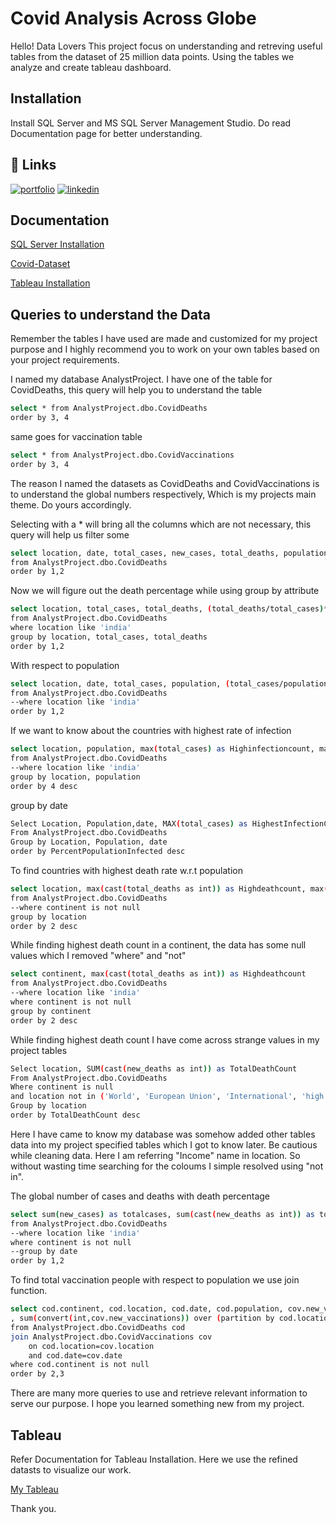 
# Covid Analysis Across Globe

Hello! Data Lovers
This project focus on understanding and retreving useful tables from the dataset of 25 million data points.
Using the tables we analyze and create tableau dashboard.




## Installation

Install SQL Server and MS SQL Server Management Studio. Do read Documentation page for better understanding.
    
## 🔗 Links
[![portfolio](https://img.shields.io/badge/my_portfolio-000?style=for-the-badge&logo=ko-fi&logoColor=white)](https://www.venkat-dataanalyst.com/) [![linkedin](https://img.shields.io/badge/linkedin-0A66C2?style=for-the-badge&logo=linkedin&logoColor=white)](https://www.linkedin.com/in/pylavenkatadurgaprasad/)



## Documentation

[SQL Server Installation](https://intellipaat.com/blog/tutorial/sql-tutorial/sql-server-download-installation/)

[Covid-Dataset](https://ourworldindata.org/covid-deaths)

[Tableau Installation](https://intellipaat.com/blog/tutorial/tableau-tutorial/installation-tableau-desktop/)


## Queries to understand the Data

Remember the tables I have used are made and customized for my project purpose and I highly recommend you to work on your own tables based on your project requirements.
 
I named my database AnalystProject. I have one of the table for CovidDeaths, this query will help you to understand the table

```bash
select * from AnalystProject.dbo.CovidDeaths
order by 3, 4
```
same goes for vaccination table 

```bash
select * from AnalystProject.dbo.CovidVaccinations
order by 3, 4
```
The reason I named the datasets as CovidDeaths and CovidVaccinations is to understand the global numbers respectively, Which is my projects main theme. Do yours accordingly.

Selecting with a * will bring all the columns which are not necessary, this query will help us filter some

```bash
select location, date, total_cases, new_cases, total_deaths, population
from AnalystProject.dbo.CovidDeaths
order by 1,2
```
Now we will figure out the death percentage while using group by attribute

```bash
select location, total_cases, total_deaths, (total_deaths/total_cases)*100 as DeathPercentage
from AnalystProject.dbo.CovidDeaths
where location like 'india'
group by location, total_cases, total_deaths
order by 1,2
```
With respect to population
```bash
select location, date, total_cases, population, (total_cases/population)*100 as DeathPercentage
from AnalystProject.dbo.CovidDeaths
--where location like 'india'
order by 1,2
```
If we want to know about the countries with highest rate of infection

```bash
select location, population, max(total_cases) as Highinfectioncount, max((total_cases/population))*100 as Percentpeopleinfected
from AnalystProject.dbo.CovidDeaths
--where location like 'india'
group by location, population
order by 4 desc
```
group by date

```bash
Select Location, Population,date, MAX(total_cases) as HighestInfectionCount,  Max((total_cases/population))*100 as PercentPopulationInfected
From AnalystProject.dbo.CovidDeaths
Group by Location, Population, date
order by PercentPopulationInfected desc
```
To find countries with highest death rate w.r.t population

```bash
select location, max(cast(total_deaths as int)) as Highdeathcount, max((total_deaths/population))*100 as Percentpeopledied
from AnalystProject.dbo.CovidDeaths
--where continent is not null
group by location
order by 2 desc
```

While finding highest death count in a continent, the data has some null values which I removed "where" and "not"
```bash
select continent, max(cast(total_deaths as int)) as Highdeathcount
from AnalystProject.dbo.CovidDeaths
--where location like 'india'
where continent is not null
group by continent
order by 2 desc
```
While finding highest death count I have come across strange values in my project tables

```bash
Select location, SUM(cast(new_deaths as int)) as TotalDeathCount
From AnalystProject.dbo.CovidDeaths
Where continent is null 
and location not in ('World', 'European Union', 'International', 'high income', 'upper middle income', 'Lower middle income', 'Low income')
Group by location
order by TotalDeathCount desc
```
Here I have came to know my database was somehow added other tables data into my project specified tables which I got to know later. Be cautious while cleaning data. Here I am referring "Income" 
name in location. So without wasting time searching for the coloums I simple resolved using "not in".

The global number of cases and deaths with death percentage

```bash
select sum(new_cases) as totalcases, sum(cast(new_deaths as int)) as totaldeaths, (sum(cast(new_deaths as int))/sum(new_cases))*100 as DeathPercentage
from AnalystProject.dbo.CovidDeaths
--where location like 'india'
where continent is not null
--group by date
order by 1,2
```

To find total vaccination people with respect to population we use join function.
```bash
select cod.continent, cod.location, cod.date, cod.population, cov.new_vaccinations
, sum(convert(int,cov.new_vaccinations)) over (partition by cod.location order by cod.location, cod.date)
from AnalystProject.dbo.CovidDeaths cod 
join AnalystProject.dbo.CovidVaccinations cov
	on cod.location=cov.location 
	and cod.date=cov.date
where cod.continent is not null
order by 2,3
```
There are many more queries to use and retrieve relevant information to serve our purpose. I hope you learned something new from my project.


## Tableau
Refer Documentation for Tableau Installation.
Here we use the refined datasts to visualize our work.

[My Tableau](https://public.tableau.com/app/profile/pyla.venkata.durga.prasad/viz/Covid_DataSet_Analysis/Dashboard1?publish=yes)

Thank you.